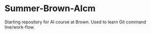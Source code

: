 # Summer-Brown-AIcm
Starting repository for AI course at Brown. Used to learn Git command line/work-flow.